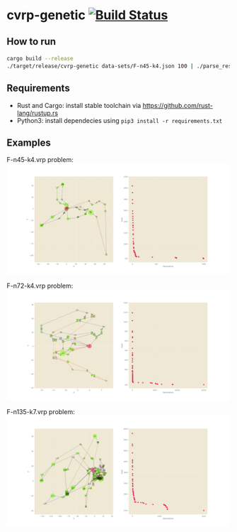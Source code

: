 # cvrp-genetic [![Build Status](https://travis-ci.com/slsyy/cvrp-genetic.svg?token=NpsDNrd7LyySTRZTyRfY&branch=master)](https://travis-ci.com/slsyy/cvrp-genetic)

## How to run

```bash
cargo build --release
./target/release/cvrp-genetic data-sets/F-n45-k4.json 100 | ./parse_results.py
```

## Requirements

* Rust and Cargo: install stable toolchain via https://github.com/rust-lang/rustup.rs
* Python3: install dependecies using ```pip3 install -r requirements.txt```  

## Examples

F-n45-k4.vrp problem:
![](pictures/Small.png)

F-n72-k4.vrp problem:
![](pictures/Medium.png)

F-n135-k7.vrp problem:
![](pictures/Big.png)






